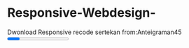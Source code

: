 # Responsive-Webdesign-
Dwonload Responsive
recode sertekan from:Anteigraman45
<progress></progress>
